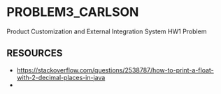 # PROBLEM3_CARLSON
Product Customization and External Integration System HW1 Problem

## RESOURCES
- https://stackoverflow.com/questions/2538787/how-to-print-a-float-with-2-decimal-places-in-java
- 
